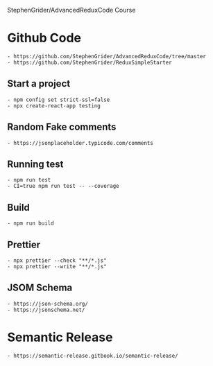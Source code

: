 StephenGrider/AdvancedReduxCode  Course

# Github Code
    - https://github.com/StephenGrider/AdvancedReduxCode/tree/master
    - https://github.com/StephenGrider/ReduxSimpleStarter


## Start a project
    - npm config set strict-ssl=false
    - npx create-react-app testing

## Random Fake comments
    - https://jsonplaceholder.typicode.com/comments

## Running test
    - npm run test
    - CI=true npm run test -- --coverage

## Build
    - npm run build

## Prettier
    - npx prettier --check "**/*.js"
    - npx prettier --write "**/*.js"

## JSOM Schema
    - https://json-schema.org/
    - https://jsonschema.net/
# Semantic Release
    - https://semantic-release.gitbook.io/semantic-release/
